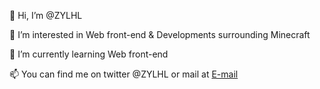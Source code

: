 👋 Hi, I’m @ZYLHL

👀 I’m interested in Web front-end & Developments surrounding Minecraft

🌱 I’m currently learning Web front-end

📫 You can find me on twitter @ZYLHL or mail at [E-mail](mailto:zylhl@163.com)


<!---
ZYLHL/ZYLHL is a ✨ special ✨ repository because its `README.md` (this file) appears on your GitHub profile.
You can click the Preview link to take a look at your changes.
--->

